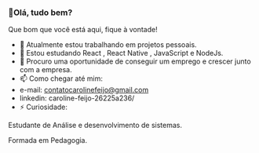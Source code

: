 ###  👋Olá, tudo bem?
Que bom que você está aqui, fique à vontade!

- 🔭 Atualmente estou trabalhando em projetos pessoais.
- 🌱 Estou estudando React , React Native , JavaScript e NodeJs.
- 🤔 Procuro uma oportunidade de conseguir um emprego e crescer junto com a empresa.
- 📫 Como chegar até mim:
-   e-mail: contatocarolinefeijo@gmail.com
-   linkedin: caroline-feijo-26225a236/
- ⚡ Curiosidade:
<p>Estudante de Análise e desenvolvimento de sistemas.</p>
<p>Formada em Pedagogia.</p>
